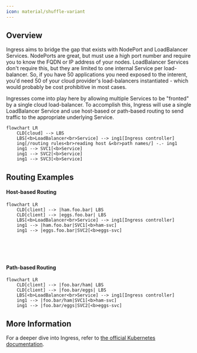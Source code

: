 ```yaml
---
icon: material/shuffle-variant
---
```


## Overview
Ingress aims to bridge the gap that exists with NodePort and LoadBalancer Services. NodePorts are great, but must use a high port number and require you to know the FQDN or IP address of your nodes. LoadBalancer Services don't require this, but they are limited to one internal Service per load-balancer. So, if you have 50 applications you need exposed to the interent, you'd need 50 of your cloud provider's load-balancers instantiated - which would probably be cost prohibitive in most cases.  

Ingresses come into play here by allowing multiple Services to be "fronted" by a single cloud load-balancer. To accomplish this, Ingress will use a single LoadBalancer Service and use host-based or path-based routing to send traffic to the appropriate underlying Service.  

``` mermaid
flowchart LR
    CLD[cloud] --> LBS
    LBS[<b>LoadBalancer<br>Service] --> ing1[Ingress controller]
    ing[/routing rules<br>reading host &<br>path names/] -.- ing1
    ing1 --> SVC1[<b>Service]
    ing1 --> SVC2[<b>Service]
    ing1 --> SVC3[<b>Service]
```

## Routing Examples

#### Host-based Routing
``` mermaid
flowchart LR
    CLD[client] --> |ham.foo.bar| LBS
    CLD[client] --> |eggs.foo.bar| LBS
    LBS[<b>LoadBalancer<br>Service] --> ing1[Ingress controller]
    ing1 --> |ham.foo.bar|SVC1[<b>ham-svc]
    ing1 --> |eggs.foo.bar|SVC2[<b>eggs-svc]
```
<br/><br/><br/>
#### Path-based Routing
``` mermaid
flowchart LR
    CLD[client] --> |foo.bar/ham| LBS
    CLD[client] --> |foo.bar/eggs| LBS
    LBS[<b>LoadBalancer<br>Service] --> ing1[Ingress controller]
    ing1 --> |foo.bar/ham|SVC1[<b>ham-svc]
    ing1 --> |foo.bar/eggs|SVC2[<b>eggs-svc]
```

## More Information
For a deeper dive into Ingress, refer to [the official Kubernetes documentation](https://kubernetes.io/docs/concepts/services-networking/ingress/).